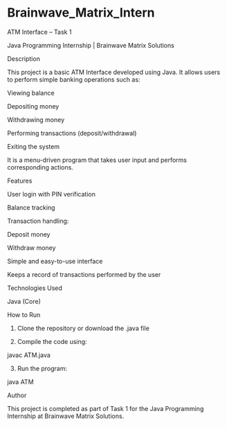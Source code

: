 # Brainwave_Matrix_Intern

ATM Interface – Task 1

Java Programming Internship | Brainwave Matrix Solutions

Description

This project is a basic ATM Interface developed using Java. It allows users to perform simple banking operations such as:

Viewing balance

Depositing money

Withdrawing money

Performing transactions (deposit/withdrawal)

Exiting the system


It is a menu-driven program that takes user input and performs corresponding actions.

Features

User login with PIN verification

Balance tracking

Transaction handling:

Deposit money

Withdraw money


Simple and easy-to-use interface

Keeps a record of transactions performed by the user


Technologies Used

Java (Core)


How to Run

1. Clone the repository or download the .java file

2. Compile the code using:

javac ATM.java

3. Run the program:

java ATM

Author

This project is completed as part of Task 1 for the Java Programming Internship at Brainwave Matrix Solutions.
